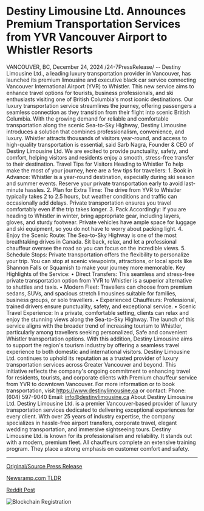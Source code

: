 # Destiny Limousine Ltd. Announces Premium Transportation Services from YVR Vancouver Airport to Whistler Resorts

VANCOUVER, BC, December 24, 2024 /24-7PressRelease/ -- Destiny Limousine Ltd., a leading luxury transportation provider in Vancouver, has launched its premium limousine and executive black car service connecting Vancouver International Airport (YVR) to Whistler. This new service aims to enhance travel options for tourists, business professionals, and ski enthusiasts visiting one of British Columbia's most iconic destinations. Our luxury transportation service streamlines the journey, offering passengers a seamless connection as they transition from their flight into scenic British Columbia.  With the growing demand for reliable and comfortable transportation along the scenic Sea-to-Sky Highway, Destiny Limousine introduces a solution that combines professionalism, convenience, and luxury.  Whistler attracts thousands of visitors year-round, and access to high-quality transportation is essential, said Sarb Nagra, Founder & CEO of Destiny Limousine Ltd. We are excited to provide punctuality, safety, and comfort, helping visitors and residents enjoy a smooth, stress-free transfer to their destination.  Travel Tips for Visitors Heading to Whistler  To help make the most of your journey, here are a few tips for travellers:  1.	Book in Advance: Whistler is a year-round destination, especially during ski season and summer events. Reserve your private transportation early to avoid last-minute hassles. 2.	Plan for Extra Time: The drive from YVR to Whistler typically takes 2 to 2.5 hours, but weather conditions and traffic can occasionally add delays. Private transportation ensures you travel comfortably even if the trip takes longer. 3.	Pack Accordingly: If you are heading to Whistler in winter, bring appropriate gear, including layers, gloves, and sturdy footwear. Private vehicles have ample space for luggage and ski equipment, so you do not have to worry about packing light. 4.	Enjoy the Scenic Route: The Sea-to-Sky Highway is one of the most breathtaking drives in Canada. Sit back, relax, and let a professional chauffeur oversee the road so you can focus on the incredible views. 5.	Schedule Stops: Private transportation offers the flexibility to personalize your trip. You can stop at scenic viewpoints, attractions, or local spots like Shannon Falls or Squamish to make your journey more memorable.  Key Highlights of the Service:  •	Direct Transfers: This seamless and stress-free private transportation option from YVR to Whistler is a superior alternative to shuttles and taxis. •	Modern Fleet: Travellers can choose from premium sedans, SUVs, and spacious stretch limousines suitable for families, business groups, or solo travellers. •	Experienced Chauffeurs: Professional, trained drivers ensure punctuality, safety, and exceptional service. •	Scenic Travel Experience: In a private, comfortable setting, clients can relax and enjoy the stunning views along the Sea-to-Sky Highway.  The launch of this service aligns with the broader trend of increasing tourism to Whistler, particularly among travellers seeking personalized, Safe and convenient Whistler transportation options. With this addition, Destiny Limousine aims to support the region's tourism industry by offering a seamless travel experience to both domestic and international visitors.  Destiny Limousine Ltd. continues to uphold its reputation as a trusted provider of luxury transportation services across Greater Vancouver and beyond. This initiative reflects the company's ongoing commitment to enhancing travel for residents, tourists, and corporate clients with Premium chauffeur service from YVR to downtown Vancouver.  For more information or to book transportation, visit https://www.destinylimousine.ca or contact: Phone: (604) 597-9040 Email: info@destinylimousine.ca  About Destiny Limousine Ltd.  Destiny Limousine Ltd. is a premier Vancouver-based provider of luxury transportation services dedicated to delivering exceptional experiences for every client. With over 25 years of industry expertise, the company specializes in hassle-free airport transfers, corporate travel, elegant wedding transportation, and immersive sightseeing tours. Destiny Limousine Ltd. is known for its professionalism and reliability. It stands out with a modern, premium fleet. All chauffeurs complete an extensive training program. They place a strong emphasis on customer comfort and safety. 

---

[Original/Source Press Release](https://www.24-7pressrelease.com/press-release/517399/destiny-limousine-ltd-announces-premium-transportation-services-from-yvr-vancouver-airport-to-whistler-resorts)
                    

[Newsramp.com TLDR](https://newsramp.com/curated-news/destiny-limousine-ltd-launches-premium-yvr-to-whistler-transportation-service/c10c5c03de32b649831e81842ad4b833) 

 



[Reddit Post](https://www.reddit.com/r/TravelAndLeisureNews/comments/1hl950y/destiny_limousine_ltd_launches_premium_yvr_to/) 



![Blockchain Registration](https://cdn.newsramp.app/24-7PressRelease/qrcode/2412/24/beanWjHc.webp)